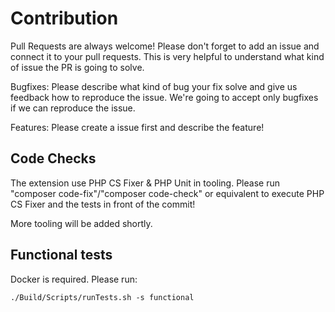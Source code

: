 # Contribution

Pull Requests are always welcome! Please don't forget to add an issue and connect it to your pull requests. This is very helpful to understand what kind of issue the PR is going to solve.

Bugfixes: Please describe what kind of bug your fix solve and give us feedback how to reproduce the issue. We're going to accept only bugfixes if we can reproduce the issue.

Features: Please create a issue first and describe the feature!

## Code Checks

The extension use PHP CS Fixer & PHP Unit in tooling. Please run "composer code-fix"/"composer code-check" or equivalent to execute PHP CS Fixer and the tests in front of the commit!

More tooling will be added shortly.

## Functional tests

Docker is required. Please run:

`./Build/Scripts/runTests.sh -s functional`
